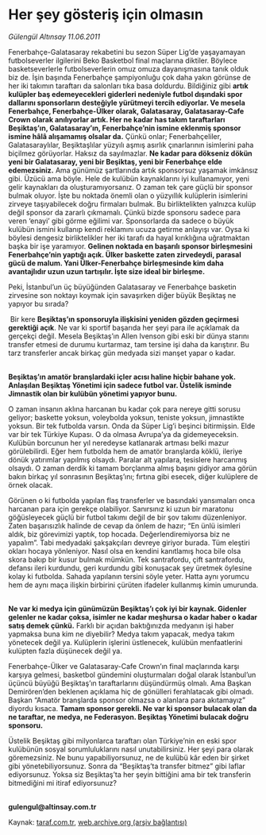 # Her şey gösteriş için olmasın

*Gülengül Altınsay 11.06.2011*

<div class="yazi"><p>Fenerbahçe-Galatasaray rekabetini bu sezon Süper Lig’de yaşayamayan futbolseverler ilgilerini Beko Basketbol final maçlarına diktiler. Böylece basketseverlerle futbolseverlerin omuz omuza dayanışmasına tanık olduk biz de. İşin başında Fenerbahçe şampiyonluğu çok daha yakın görünse de her iki takımın taraftarı da salonları tıka basa doldurdu. Bildiğiniz gibi <b>artık kulüpler baş edemeyecekleri giderleri nedeniyle futbol dışındaki spor dallarını sponsorların desteğiyle yürütmeyi tercih ediyorlar. Ve mesela Fenerbahçe, Fenerbahçe-Ülker olarak, Galatasaray, Galatasaray-Cafe Crown olarak anılıyorlar artık. Her ne kadar has takım taraftarları Beşiktaş’ın, Galatasaray’ın, Fenerbahçe’nin ismine eklenmiş sponsor ismine hâlâ alışamamış olsalar da.</b> Çünkü onlar; Fenerbahçeliler, Galatasaraylılar, Beşiktaşlılar yüzyılı aşmış asırlık çınarlarının isimlerini paha biçilmez görüyorlar. Haksız da sayılmazlar. <b>Ne kadar para dökseniz dökün yeni bir Galatasaray, yeni bir Beşiktaş, yeni bir Fenerbahçe elde edemezsiniz.</b> Ama günümüz şartlarında artık sponsorsuz yaşamak imkânsız gibi. Üzücü ama böyle. Hele de kulübün kaynaklarını iyi kullanamıyor, yeni gelir kaynakları da oluşturamıyorsanız. O zaman tek çare güçlü bir sponsor bulmak oluyor. İşte bu noktada önemli olan o yüzyıllık kulüplerin isimlerini zirveye taşıyabilecek doğru firmaları bulmak. Bu birliktelikten yalnızca kulüp değil sponsor da zararlı çıkmamalı. Çünkü bizde sponsoru sadece para veren ‘enayi’ gibi görme eğilimi var. Sponsorlarda da sadece o büyük kulübün ismini kullanıp kendi reklamını ucuza getirme anlayışı var. Oysa ki böylesi dengesiz birliktelikler her iki tarafı da hayal kırıklığına uğratmaktan başka bir işe yaramıyor. <b>Gelinen noktada en başarılı sponsor birleşmesini Fenerbahçe’nin yaptığı açık. Ülker baskette zaten zirvedeydi, parasal gücü de malum. Yani Ülker-Fenerbahçe birleşmesinde kim daha avantajlıdır uzun uzun tartışılır. İşte size ideal bir birleşme.</b></p>
<p>Peki, İstanbul’un üç büyüğünden Galatasaray ve Fenerbahçe basketin zirvesine son noktayı koymak için savaşırken diğer büyük Beşiktaş ne yapıyor bu sırada?</p>
<p> Bir kere <b>Beşiktaş’ın sponsoruyla ilişkisini yeniden gözden geçirmesi gerektiği açık</b>. Ne var ki sportif başarıda her şeyi para ile açıklamak da gerçekçi değil. Mesela Beşiktaş’ın Allen Ivenson gibi eski bir dünya starını transfer etmesi de durumu kurtarmaz, tam tersine işi daha da karıştırır. Bu tarz transferler ancak birkaç gün medyada sizi manşet yapar o kadar.</p>
<p><b><br/>Beşiktaş’ın amatör branşlardaki içler acısı haline hiçbir bahane yok. Anlaşılan Beşiktaş Yönetimi için sadece futbol var. Üstelik isminde Jimnastik olan bir kulübün yönetimi yapıyor bunu.</b></p>
<p>O zaman insanın aklına harcanan bu kadar çok para nereye gitti sorusu geliyor; baskette yoksun, voleybolda yoksun, teniste yoksun, jimnastikte yoksun. Bir tek futbolda varsın. Onda da Süper Lig’i beşinci bitirmişsin. Elde var bir tek Türkiye Kupası. O da olmasa Avrupa’ya da gidemeyeceksin. Kulübün borcunun her yıl neredeyse katlanarak artması belki mazur görülebilirdi. Eğer hem futbolda hem de amatör branşlarda köklü, ileriye dönük yatırımlar yapılmış olsaydı. Paralar alt yapılara, tesislere harcanmış olsaydı. O zaman derdik ki tamam borçlanma almış başını gidiyor ama görün bakın birkaç yıl sonrasının Beşiktaş’ını; fırtına gibi esecek, diğer kulüplere de örnek olacak.</p>
<p>Görünen o ki futbolda yapılan flaş transferler ve basındaki yansımaları onca harcanan para için gerekçe olabiliyor. Sanırsınız ki uzun bir maratonu göğüsleyecek güçlü bir futbol takımı değil de bir şov takımı düzenleniyor. Zaten başarısızlık halinde de cevap da önlem de hazır; “En ünlü isimleri aldık, biz görevimizi yaptık, top hocada. Değerlendiremiyorsa biz ne yapalım”. Tabi medyadaki şakşakçıları devreye giriyor burada. Tüm eleştiri okları hocaya yönleniyor. Nasıl olsa en kendini kanıtlamış hoca bile olsa skora bakıp bir kusur bulmak mümkün. Tek santrafordu, çift santrafordu, defansı ileri kurdundu, geri kurdundu gibi konuşacak şey üretmek öylesine kolay ki futbolda. Sahada yapılanın tersini söyle yeter. Hatta aynı yorumcu hem de aynı maça ilişkin birbirini çürüten ifadeler kullanmış kimin umurunda. </p>
<p><b><br/>Ne var ki medya için günümüzün Beşiktaş’ı çok iyi bir kaynak. Gidenler gelenler ne kadar çoksa, isimler ne kadar meşhursa o kadar haber o kadar satış demek çünkü.</b> Farklı bir açıdan baktığınızda medyanın işi haber yapmaksa buna kim ne diyebilir? Medya takım yapacak, medya takım yönetecek değil ya. Kulüplerin işlerini üstlenecek, kulübün menfaatlerini kulüpten fazla düşünecek değil ya.</p>
<p>Fenerbahçe-Ülker ve Galatasaray-Cafe Crown’ın final maçlarında karşı karşıya gelmesi, basketbol gündemini oluşturmaları doğal olarak İstanbul’un üçüncü büyüğü Beşiktaş’ın taraftarlarını düşündürmüş olmalı. Ama Başkan Demirören’den beklenen açıklama hiç de gönülleri ferahlatacak gibi olmadı. Başkan “Amatör branşlarda sponsor olmazsa o alanlara para akıtamayız” diyordu kısaca. <b>Tamam sponsor gerekli. Ne var ki sponsor bulacak olan da ne taraftar, ne medya, ne Federasyon. Beşiktaş Yönetimi bulacak doğru sponsoru.</b> </p>
<p>Üstelik Beşiktaş gibi milyonlarca taraftarı olan Türkiye’nin en eski spor kulübünün sosyal sorumluluklarını nasıl unutabilirsiniz. Her şeyi para olarak göremezsiniz. Ne bunu yapabiliyorsunuz, ne de kulübü kâr eden bir şirket gibi yönetebiliyorsunuz. Sonra da “Beşiktaş’ta transfer bitmez” gibi laflar ediyorsunuz. Yoksa siz Beşiktaş’ta her şeyin bittiğini ama bir tek transferin bitmediğini mi itiraf ediyorsunuz? </p>
<p><b><br/>gulengul@altinsay.com.tr</b></p>
</div>

Kaynak: [taraf.com.tr](http://www.taraf.com.tr/gulengul-altinsay/makale-her-sey-gosteris-icin-olmasin.htm), [web.archive.org (arşiv bağlantısı)](http://web.archive.org/web/20130624054702/http://www.taraf.com.tr/gulengul-altinsay/makale-her-sey-gosteris-icin-olmasin.htm)
